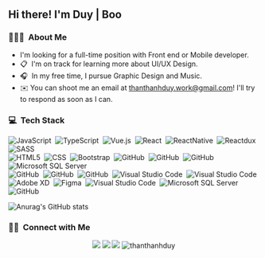 


<h2>Hi there! I'm Duy | Boo</h2>

### 👨🏻‍💻 &nbsp;About Me

- I'm looking for a full-time position with Front end or Mobile developer.
- :clipboard: &nbsp;I'm on track for learning more about UI/UX Design.
- :headphones: &nbsp;In my free time, I pursue Graphic Design and Music.
- ✉️ You can shoot me an email at [thanthanhduy.work@gmail.com](mailto:thanthanhduy.work@gmail.com)! I'll try to respond as soon as I can.

### 💻 &nbsp;Tech Stack

![JavaScript](https://img.shields.io/badge/-JavaScript-05122A?style=flat&logo=javascript)&nbsp;
![TypeScript](https://img.shields.io/badge/-TypeScript-05122A?style=flat&logo=typescript)&nbsp;
![Vue.js](https://img.shields.io/badge/-Vue.js-05122A?style=flat&logo=vue.js)&nbsp;
![React](https://img.shields.io/badge/-React-05122A?style=flat&logo=react)&nbsp;
![ReactNative](https://img.shields.io/badge/-React%20Native-05122A?style=flat&logo=react)&nbsp;
![Reactdux](https://img.shields.io/badge/-Redux-05122A?style=flat&logo=redux&logoColor=593D88)&nbsp;
![SASS](https://img.shields.io/badge/-Sass-05122A?style=flat&logo=sass)&nbsp;\
![HTML5](https://img.shields.io/badge/-HTML5-05122A?style=flat&logo=HTML5)&nbsp;
![CSS](https://img.shields.io/badge/-CSS3-05122A?style=flat&logo=CSS3&logoColor=1572B6)&nbsp;
![Bootstrap](https://img.shields.io/badge/-Bootstrap-05122A?style=flat&logo=bootstrap&logoColor=563D7C)&nbsp;
![GitHub](https://img.shields.io/badge/-GitHub-05122A?style=flat&logo=github)&nbsp;
![GitHub](https://img.shields.io/badge/-NestJS-05122A?style=flat&logo=nestjs&logoColor=ea2845)&nbsp;
![GitHub](https://img.shields.io/badge/-NodeJS-05122A?style=flat&logo=node.js&logoColor=4d9942)&nbsp;
![Microsoft SQL Server](https://img.shields.io/badge/PostgreSQL-05122A?style=flat&logo=postgresql&logoColor=fffff)&nbsp;\
![GitHub](https://img.shields.io/badge/-Prisma-05122A?style=flat&logo=Prisma&logoColor=fff)&nbsp;
![GitHub](https://img.shields.io/badge/-Dart-05122A?style=flat&logo=dart&logoColor=1967d2)&nbsp;
![GitHub](https://img.shields.io/badge/-Flutter-05122A?style=flat&logo=flutter&logoColor=45d1fd)&nbsp;
![Visual Studio Code](https://img.shields.io/badge/-Xcode-05122A?style=flat&logo=xcode&logoColor=16ade7)&nbsp;
![Visual Studio Code](https://img.shields.io/badge/-Ant%20Design-05122A?style=flat&logo=ant-design&logoColor=1677ff)&nbsp;\
![Adobe XD](https://img.shields.io/badge/Adobe%20XD%20-%23000000.svg?style=flat&logo=adobe%20xd&logoColor=fffff)&nbsp;
![Figma](https://img.shields.io/badge/-Figma-05122A?style=flat&logo=figma)&nbsp;
![Visual Studio Code](https://img.shields.io/badge/-Visual%20Studio%20Code-05122A?style=flat&logo=visual-studio-code&logoColor=007ACC)&nbsp;
![Microsoft SQL Server](https://img.shields.io/badge/Microsoft_SQL_Server-05122A?style=flat&logo=microsoft-sql-server&logoColor=fffff)&nbsp;
![GitHub](https://img.shields.io/badge/-Vercel-05122A?style=flat&logo=vercel&logoColor=fff)&nbsp;



![Anurag's GitHub stats](https://github-readme-stats.vercel.app/api?username=thanthanhduy&show_icons=true&theme=dracula)

### 🤝🏻 &nbsp;Connect with Me

<p align="center">
<a href="mailto:thanthanhduy.work@gmail.com"><img src="https://img.shields.io/badge/-thanthanhduy.work@gmail.com-D14836?style=flat&logo=Gmail&logoColor=white"/></a>
<a href="https://www.facebook.com/ThanThanhDuy.GBoo"><img src="https://img.shields.io/badge/-@thanthanhduy.gboo-1877F2?style=flat&logo=Facebook&logoColor=white"/></a>
<a href="https://www.pinterest.com/49GBoo"><img src="https://img.shields.io/badge/-@49GBoo-BD081C?style=flat&logo=Pinterest&logoColor=white"/></a>
<img src="https://komarev.com/ghpvc/?username=thanthanhduy&label=Profile%20views&color=a2db83&style=flat" alt="thanthanhduy" />
</p>
